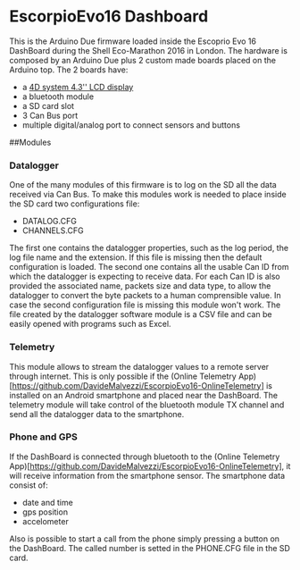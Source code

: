 # EscorpioEvo16 Dashboard
This is the Arduino Due firmware loaded inside the Escoprio Evo 16 DashBoard during the Shell Eco-Marathon 2016 in London.
The hardware is composed by an Arduino Due plus 2 custom made boards placed on the Arduino top. 
The 2 boards have:
 - a [4D system 4.3'' LCD display](http://www.4dsystems.com.au/product/uLCD_43/)
 - a bluetooth module
 - a SD card slot
 - 3 Can Bus port 
 - multiple digital/analog port to connect sensors and buttons

##Modules
### Datalogger
One of the many modules of this firmware is to log on the SD all the data received via Can Bus. 
To make this modules work is needed to place inside the SD card two configurations file:
- DATALOG.CFG
- CHANNELS.CFG

The first one contains the datalogger properties, such as the log period, the log file name and the extension.
If this file is missing then the default configuration is loaded.
The second one contains all the usable Can ID from which the datalogger is expecting to receive data.
For each Can ID is also provided the associated name, packets size and data type, to allow the datalogger to convert the byte packets to a human comprensible value.
In case the second configuration file is missing this module won't work.
The file created by the datalogger software module is a CSV file and can be easily opened with programs such as Excel.

### Telemetry
This module allows to stream the datalogger values to a remote server through internet. This is only possible if the (Online Telemetry App)[https://github.com/DavideMalvezzi/EscorpioEvo16-OnlineTelemetry] is installed on an Android smartphone and placed near the DashBoard.
The telemetry module will take control of the bluetooth module TX channel and send all the datalogger data to the smartphone.

### Phone and GPS
If the DashBoard is connected through bluetooth to the (Online Telemetry App)[https://github.com/DavideMalvezzi/EscorpioEvo16-OnlineTelemetry], it will receive information from the smartphone sensor.
The smartphone data consist of:
- date and time
- gps position
- accelometer 

Also is possible to start a call from the phone simply pressing a button on the DashBoard. The called number is setted in the PHONE.CFG file in the SD card. 
